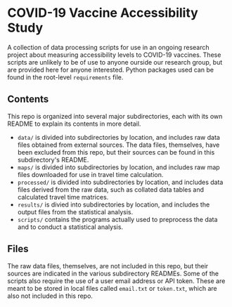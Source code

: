 # COVID-19 Vaccine Accessibility Study

A collection of data processing scripts for use in an ongoing research project about measuring accessibility levels to COVID-19 vaccines. These scripts are unlikely to be of use to anyone ourside our research group, but are provided here for anyone interested. Python packages used can be found in the root-level `requirements` file.

## Contents

This repo is organized into several major subdirectories, each with its own README to explain its contents in more detail.

* `data/` is divided into subdirectories by location, and includes raw data files obtained from external sources. The data files, themselves, have been excluded from this repo, but their sources can be found in this subdirectory's README.
* `maps/` is divided into subdirectories by location, and includes raw map files downloaded for use in travel time calculation.
* `processed/` is divided into subdirectories by location, and includes data files derived from the raw data, such as collated data tables and calculated travel time matrices.
* `results/` is divied into subdirectories by location, and includes the output files from the statistical analysis.
* `scripts/` contains the programs actually used to preprocess the data and to conduct a statistical analysis.

## Files

The raw data files, themselves, are not included in this repo, but their sources are indicated in the various subdirectory READMEs. Some of the scripts also require the use of a user email address or API token. These are meant to be stored in local files called `email.txt` or `token.txt`, which are also not included in this repo.
